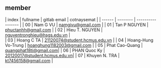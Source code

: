 ## member

| index  | fullname | gitlab email      | cotnaysemat |
| ------ | -------- | ----------------- |
| 00     | Nam G VU | namgivu@gmail.com |
| 01     | Tan P NGUYEN | phuctanhh@gmail.com | 
| 02     | Hieu T. NGUYEN | nguyentronghieu@hsgs.edu.vn |      
| 03     | Hoang C TA | 21120074@student.hcmus.edu.vn |
| 04     | Hoang-Hung Vo-Trung | hoanghung1182003@gmail.com |
| 05     | Phat Cao-Quang | quangphat18ti@gmail.com|
| 06     | PHAN Quoc Ky | 20120017@student.hcmus.edu.vn| 
| 07     | Khuyen N. TRA | kt7456158@gmail.com |
